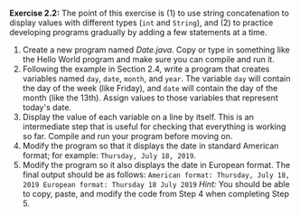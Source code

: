 **Exercise 2.2:**
The point of this exercise is (1) to use string concatenation to display values with different types (`int` and `String`), and (2) to practice developing programs gradually by adding a few statements at a time.



1. Create a new program named *Date.java*. Copy or type in something like the Hello World program and make sure you can compile and run it.
1. Following the example in Section 2.4, write a program that creates variables named `day`, `date`, `month`, and `year`. The variable `day` will contain the day of the week (like Friday), and `date` will contain the day of the month (like the 13th). Assign values to those variables that represent today's date.
1. Display the value of each variable on a line by itself. This is an intermediate step that is useful for checking that everything is working so far. Compile and run your program before moving on.
1. Modify the program so that it displays the date in standard American format; for example: `Thursday, July 18, 2019`.
1. Modify the program so it also displays the date in European format. The final output should be as follows: ` American format: Thursday, July 18, 2019 European format: Thursday 18 July 2019 ` *Hint:* You should be able to copy, paste, and modify the code from Step 4 when completing Step 5.